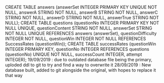 CREATE TABLE answers (answerSet INTEGER PRIMARY KEY UNIQUE NOT NULL, answerA STRING NOT NULL, answerB STRING NOT NULL, answerC STRING NOT NULL, answerD STRING NOT NULL, answerTrue STRING NOT NULL);
CREATE TABLE questions (questionNo INTEGER PRIMARY KEY NOT NULL UNIQUE, questionContent STRING NOT NULL, answerSet STRING NOT NULL UNIQUE REFERENCES answers (answerSet), questionDifficulty INTEGER NOT NULL, questionWin INTEGER NOT NULL REFERENCES SuccessRates (questionWin));
CREATE TABLE successRates (questionWin INTEGER PRIMARY KEY, questionNo INTEGER REFERENCES questions (questionNo) UNIQUE NOT NULL, successCount INTEGER, attempt INTEGER);
19/09/2019 : due to outdated database file being the primary, uploded ddl to git to try and find a way to overwrite it
28/09/2019 : New database built, added to git alongside the original, with hopes to replace it that way
